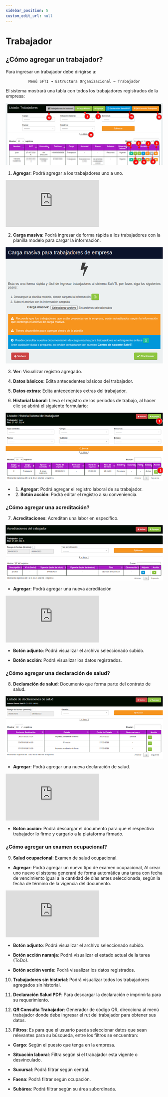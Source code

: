 ```yaml
---
sidebar_position: 5
custom_edit_url: null
---
```

# Trabajador
## ¿Cómo agregar un trabajador?
Para ingresar un trabajador debe dirigirse a:

<div align="center">

```bash
Menú SFTI → Estructura Organizacional → Trabajador
```
</div>

El sistema mostrará una tabla con todos los trabajadores registrados de la empresa:

<div align="center">

![trabajador](/img/img_manual/img_estructura_organizacional/2023-08-08_15-13.png)

</div>

1. **Agregar**: Podrá agregar a los trabajadores uno a uno.

<div class="video-responsive">

<iframe src="https://www.youtube.com/embed/MFw4m3z0niA?rel=0" title="YouTube video player" frameborder="0" allow="accelerometer; autoplay; clipboard-write; encrypted-media; gyroscope; picture-in-picture; web-share" allowfullscreen></iframe>

</div>

2. **Carga masiva**: Podrá ingresar de forma rápida a los trabajadores con la planilla modelo para cargar la información.

<div align="center">

![Carga masiva](/img/img_manual/img_estructura_organizacional/2023-08-08_15-19.png)

</div>

3. **Ver**: Visualizar registro agregado.

4. **Datos básicos**: Edita antecedentes básicos del trabajador.

5. **Datos extras**: Edita antecedentes extras del trabajador.

6. **Historial laboral**: Lleva el registro de los periodos de trabajo, al hacer clic se abrirá el siguiente formulario:

<div align="center">

![historial laboral](/img/img_manual/img_estructura_organizacional/2023-08-08_15-21.png)

</div>

* 1. **Agregar**: Podrá agregar el registro laboral de su trabajador.

* 2. **Botón acción**: Podrá editar el registro a su conveniencia.
 
### ¿Cómo agregar una acreditación?

7. **Acreditaciones**: Acreditan una labor en específico.

<div align="center">

![Acreditaciones](/img/img_manual/img_estructura_organizacional/2023-08-08_15-26.png)

</div>

* **Agregar**: Podrá agregar una nueva acreditación

<div class="video-responsive">

<iframe src="https://www.youtube.com/embed/d_zUhHLzx6A?rel=0" title="YouTube video player" frameborder="0" allow="accelerometer; autoplay; clipboard-write; encrypted-media; gyroscope; picture-in-picture; web-share" allowfullscreen></iframe>

</div>

* **Botón adjunto**: Podrá visualizar el archivo seleccionado subido.

* **Botón acción**: Podrá visualizar los datos registrados.

### ¿Cómo agregar una declaración de salud?

8. **Declaración de salud**: Documento que forma parte del contrato de salud.

<div align="center">

![Declaración](/img/img_manual/img_estructura_organizacional/2023-08-08_15-31.png)

</div>

* **Agregar**: Podrá agregar una nueva declaración de salud.

<div class="video-responsive">

<iframe src="https://www.youtube.com/embed/gCh6MBFyVdo?rel=0" title="YouTube video player" frameborder="0" allow="accelerometer; autoplay; clipboard-write; encrypted-media; gyroscope; picture-in-picture; web-share" allowfullscreen></iframe>

</div>

* **Botón acción**: Podrá descargar el documento para que el respectivo trabajador lo firme y cargarlo a la plataforma firmado.

### ¿Cómo agregar un examen ocupacional?

9. **Salud ocupacional**: Examen de salud ocupacional.

* **Agregar**: Podrá agregar un nuevo tipo de examen ocupacional, Al crear uno nuevo el sistema generará de forma automática una tarea con fecha de vencimiento igual a la cantidad de días antes seleccionada, según la fecha de término de la vigencia del documento.

<div class="video-responsive">

<iframe src="https://www.youtube.com/embed/23y_pode9V0?rel=0" title="YouTube video player" frameborder="0" allow="accelerometer; autoplay; clipboard-write; encrypted-media; gyroscope; picture-in-picture; web-share" allowfullscreen></iframe>

</div>

* **Botón adjunto**: Podrá visualizar el archivo seleccionado subido.

* **Botón acción naranja**: Podrá visualizar el estado actual de la tarea (ToDo).

* **Botón acción verde**: Podrá visualizar los datos registrados.

10. **Trabajadores sin historial**: Podrá visualizar todos los trabajadores agregados sin historial.

11. **Declaración Salud PDF**: Para descargar la declaración e imprimirla para su requerimiento.

12. **QR Consulta Trabajador**: Generador de código QR, direcciona al menú trabajador donde debe ingresar el rut del trabajador para obtener sus datos.

13. **Filtros**: Es para que el usuario pueda seleccionar datos que sean relevantes para su búsqueda, entre los filtros se encuentran:

* **Cargo**: Según el puesto que tenga en la empresa.

* **Situación laboral**: Filtra según si el trabajador esta vigente o desvinculado.

* **Sucursal**: Podrá filtrar según central.

* **Faena**: Podrá filtrar según ocupación.

* **Subárea**: Podrá filtrar según su área subordinada.
